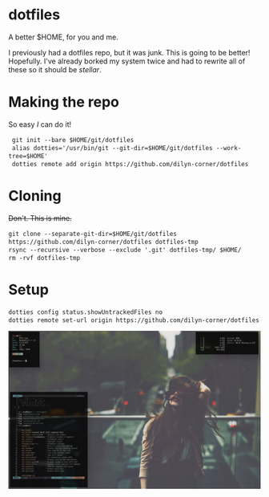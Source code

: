 # dotfiles
A better $HOME, for you and me.

I previously had a dotfiles repo, but it was junk. This is going to be better! Hopefully. 
I've already borked my system twice and had to rewrite all of these so it should be _stellar_. 

# Making the repo

So easy _I_ can do it!

```
 git init --bare $HOME/git/dotfiles
 alias dotties='/usr/bin/git --git-dir=$HOME/git/dotfiles --work-tree=$HOME'
 dotties remote add origin https://github.com/dilyn-corner/dotfiles
```

# Cloning

~~Don't. This is mine.~~ 

```
git clone --separate-git-dir=$HOME/git/dotfiles https://github.com/dilyn-corner/dotfiles dotfiles-tmp
rsync --recursive --verbose --exclude '.git' dotfiles-tmp/ $HOME/
rm -rvf dotfiles-tmp
```

# Setup
```
dotties config status.showUntrackedFiles no
dotties remote set-url origin https://github.com/dilyn-corner/dotfiles
```

![alt text](https://github.com/dilyn-corner/dotfiles/blob/master/README-img.jpg)
